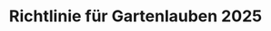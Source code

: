 ---
title: "Richtlinie für Gartenlauben 2025"
description: "Aktuelle Richtlinien und Vorgaben für Gartenlauben im Kleingartenverein Im Auenviertel für das Jahr 2025"
file: "/uploads/Gartenlauben_2025.pdf"
order: 1
publishDate: "2025-01-01"
---